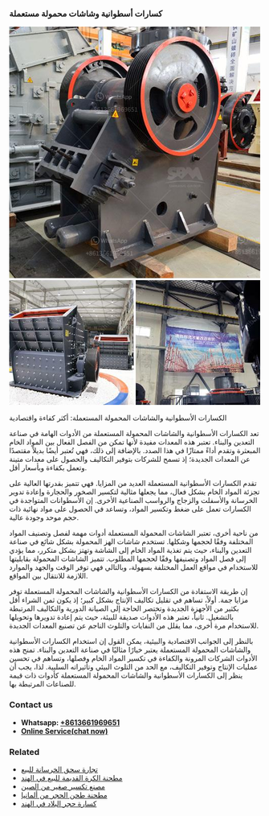 <h3>كسارات أسطوانية وشاشات محمولة مستعملة</h3><img src='1701852605.jpg' alt=''><p>الكسارات الأسطوانية والشاشات المحمولة المستعملة: أكثر كفاءة واقتصادية</p><p>تعد الكسارات الأسطوانية والشاشات المحمولة المستعملة من الأدوات الهامة في صناعة التعدين والبناء. تعتبر هذه المعدات مفيدة لأنها تمكن من الفصل الفعال بين المواد الخام المبعثرة وتقدم أداءً ممتازًا في هذا الصدد. بالإضافة إلى ذلك، فهي تُعتبر أيضًا بديلاً مقتصدًا عن المعدات الجديدة؛ إذ تسمح للشركات بتوفير التكاليف والحصول على معدات متينة وتعمل بكفاءة وبأسعار أقل.</p><p>تقدم الكسارات الأسطوانية المستعملة العديد من المزايا. فهي تتميز بقدرتها العالية على تجزئة المواد الخام بشكل فعال، مما يجعلها مثالية لتكسير الصخور والحجارة وإعادة تدوير الخرسانة والأسفلت والزجاج والرواسب الصناعية الأخرى. إن الأسطوانات المتواجدة في الكسارات تعمل على ضغط وتكسير المواد، وتساعد في الحصول على مواد نهائية ذات حجم موحد وجودة عالية.</p><p>من ناحية أخرى، تعتبر الشاشات المحمولة المستعملة أدوات مهمة لفصل وتصنيف المواد المختلفة وفقًا لحجمها وشكلها. تستخدم شاشات الهز المحمولة بشكل شائع في صناعة التعدين والبناء، حيث يتم تغذية المواد الخام إلى الشاشة وتهتز بشكل متكرر، مما يؤدي إلى فصل المواد وتصنيفها وفقًا لحجمها المطلوب. تتميز الشاشات المحمولة بقابليتها للاستخدام في مواقع العمل المختلفة بسهولة، وبالتالي فهي توفر الوقت والجهد والموارد اللازمة للانتقال بين المواقع.</p><p>إن طريقة الاستفادة من الكسارات الأسطوانية والشاشات المحمولة المستعملة توفر مزايا جمة. أولاً، تساهم في تقليل تكاليف الإنتاج بشكل كبير؛ إذ يكون ثمن الشراء أقل بكثير من الأجهزة الجديدة وتختصر الحاجة إلى الصيانة الدورية والتكاليف المرتبطة بالتشغيل. ثانياً، تعتبر هذه الأدوات صديقة للبيئة، حيث يتم إعادة تدويرها وتحويلها للاستخدام مرة أخرى، مما يقلل من النفايات والتلوث الناجم عن تصنيع المعدات الجديدة.</p><p>بالنظر إلى الجوانب الاقتصادية والبيئية، يمكن القول إن استخدام الكسارات الأسطوانية والشاشات المحمولة المستعملة يعتبر خيارًا مثاليًا في صناعة التعدين والبناء. تمنح هذه الأدوات الشركات المرونة والكفاءة في تكسير المواد الخام وفصلها، وتساهم في تحسين عمليات الإنتاج وتوفير التكاليف، مع الحد من التلوث البيئي وتأثيراته السلبية. لذا، يجب أن ينظر إلى الكسارات الأسطوانية والشاشات المحمولة المستعملة كأدوات ذات قيمة للصناعات المرتبطة بها.</p><h3>Contact us</h3><ul><li><strong>Whatsapp:&nbsp;<a href="https://wa.me/8613661969651">+8613661969651</a></strong></li><li><a href="https://swt.shibang-china.com/?git&amp;zhl&amp;كسارات أسطوانية وشاشات محمولة مستعملة"><strong>Online Service(chat now)</strong></a></li></ul><h3>Related</h3><ul><li><a href='تجارة سحق الخرسانة للبيع.md'>تجارة سحق الخرسانة للبيع</a></li><li><a href='مطحنة الكرة القديمة للبيع في الهند.md'>مطحنة الكرة القديمة للبيع في الهند</a></li><li><a href='مصنع تكسير صغير من الصين.md'>مصنع تكسير صغير من الصين</a></li><li><a href='مطحنة طحن الحجر من ألمانيا.md'>مطحنة طحن الحجر من ألمانيا</a></li><li><a href='كسارة حجر البلاد في الهند.md'>كسارة حجر البلاد في الهند</a></li></ul>